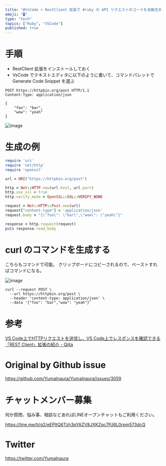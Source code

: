 ```yaml
---
title: "#VsCode + RestClient 拡張で #ruby の API リクエストのコードを自動生成生する ( curl コマンドも )"
emoji: "🖥"
type: "tech"
topics: ["Ruby", "VSCode"]
published: true
---
```


# 手順

- RestClient 拡張をインストールしておく
- VsCode でテキストエディタに以下のように書いて、コマンドパレットで Generate Code Snippet を選ぶ


```
POST https://httpbin.org/post HTTP/1.1
Content-Type: application/json

{
    "foo": "bar",
    "wow": "yeah"
}
```

![image](https://user-images.githubusercontent.com/13635059/78118494-0c39ce80-7442-11ea-8269-e2dbb718eb21.png)

# 生成の例

```rb
require 'uri'
require 'net/http'
require 'openssl'

url = URI("https://httpbin.org/post")

http = Net::HTTP.new(url.host, url.port)
http.use_ssl = true
http.verify_mode = OpenSSL::SSL::VERIFY_NONE

request = Net::HTTP::Post.new(url)
request["content-type"] = 'application/json'
request.body = "{\"foo\": \"bar\",\"wow\": \"yeah\"}"

response = http.request(request)
puts response.read_body
```

# curl のコマンドを生成する

こちらもコマンドで可能。
クリップボードにコピーされるので、ペーストすればコマンドになる。

![image](https://user-images.githubusercontent.com/13635059/78118947-a8fc6c00-7442-11ea-85de-8c37fe3d3ca1.png)

```
curl --request POST \
  --url https://httpbin.org/post \
  --header 'content-type: application/json' \
  --data '{"foo": "bar","wow": "yeah"}'
```

# 参考

[VS Code上でHTTPリクエストを送信し、VS Code上でレスポンスを確認できる「REST Client」拡張の紹介 - Qiita](https://qiita.com/toshi0607/items/c4440d3fbfa72eac840c)


# Original by Github issue

https://github.com/YumaInaura/YumaInaura/issues/3059








<!-- Update From Qiita API -->

# チャットメンバー募集


何か質問、悩み事、相談などあればLINEオープンチャットもご利用ください。

https://line.me/ti/g2/eEPltQ6Tzh3pYAZV8JXKZqc7PJ6L0rpm573dcQ





# Twitter


https://twitter.com/YumaInaura


<!-- Update From Qiita API -->


